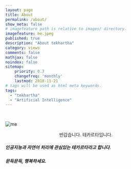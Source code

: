 ```yaml
---
layout: page
title: About
permalink: /about/
show_meta: false
# imagefeature path is relative to images/ directory.
imagefeature: me.jpeg
published: true
description: "About tekhartha"
category: views
comments: false
mathjax: false
noindex: false
sitemap:
    priority: 0.7
    changefreq: 'monthly'
    lastmod: 2018-11-21
# tags will be used as html meta keywords.    
tags:
  - "tekhartha"
  - "Artificial Intelligence"
---
```


​                                                          

![me](/media/dohyun/DoHyun/Blog/images/me.jpeg)

<center>
반갑습니다. 테카르타입니다.
</center>





##### 인공지능과 자연어 처리에 관심있는 테카르타라고 합니다.

##### 문득문득, 행복하세요.

